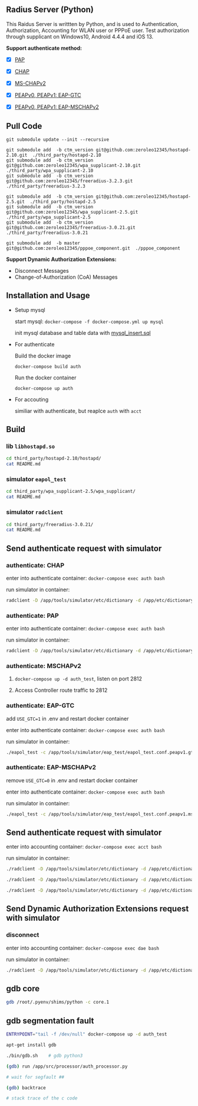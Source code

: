 ## Radius Server (Python)

This Raidus Server is writtten by Python, and is used to Authentication, Authorization, Accounting for WLAN user or PPPoE user.
Test authorization through supplicant on Windows10, Android 4.4.4 and iOS 13.

**Support authenticate method:**

- [x] [PAP](https://tools.ietf.org/search/rfc1334)

- [x] [CHAP](https://tools.ietf.org/search/rfc1994)

- [x] [MS-CHAPv2](https://tools.ietf.org/html/rfc2759)

- [x] [PEAPv0, PEAPv1: EAP-GTC](https://tools.ietf.org/html/draft-josefsson-pppext-eap-tls-eap-05)

- [x] [PEAPv0, PEAPv1: EAP-MSCHAPv2](https://tools.ietf.org/html/draft-kamath-pppext-peapv0-00)


## Pull Code
  ```
  git submodule update --init --recursive

  git submodule add  -b ctm_version git@github.com:zeroleo12345/hostapd-2.10.git  ./third_party/hostapd-2.10
  git submodule add  -b ctm_version git@github.com:zeroleo12345/wpa_supplicant-2.10.git  ./third_party/wpa_supplicant-2.10
  git submodule add  -b ctm_version git@github.com:zeroleo12345/freeradius-3.2.3.git  ./third_party/freeradius-3.2.3

  git submodule add  -b ctm_version git@github.com:zeroleo12345/hostapd-2.5.git  ./third_party/hostapd-2.5
  git submodule add  -b ctm_version git@github.com:zeroleo12345/wpa_supplicant-2.5.git  ./third_party/wpa_supplicant-2.5
  git submodule add  -b ctm_version git@github.com:zeroleo12345/freeradius-3.0.21.git  ./third_party/freeradius-3.0.21

  git submodule add  -b master git@github.com:zeroleo12345/pppoe_component.git  ./pppoe_component
  ```


**Support Dynamic Authorization Extensions:**

- Disconnect Messages
- Change-of-Authorization (CoA) Messages


## Installation and Usage

- Setup mysql

  start mysql:  `docker-compose -f docker-compose.yml up mysql`

  init mysql database and table data with [mysql_insert.sql](https://github.com/zeroleo12345/radius_server_python/blob/master/data/db/mysql_insert.sql)

- For authenticate

  Build the docker image

  `docker-compose build auth`

  Run the docker container

  `docker-compose up auth`

- For accouting

  similiar with authenticate, but reaplce `auth` with `acct`


## Build

### lib `libhostapd.so`

``` bash
cd third_party/hostapd-2.10/hostapd/
cat README.md
```


### simulator `eapol_test`

``` bash
cd third_party/wpa_supplicant-2.5/wpa_supplicant/
cat README.md
```


### simulator `radclient`

``` bash
cd third_party/freeradius-3.0.21/
cat README.md
```


## Send authenticate request with simulator

### authenticate: CHAP

enter into authenticate container: `docker-compose exec auth bash`

run simulator in container:

```bash
radclient -D /app/tools/simulator/etc/dictionary -d /app/etc/dictionary 127.0.0.1:1812  auth  'testing123'  < /app/tools/simulator/radius_test/auth/chap.conf
```


### authenticate: PAP

enter into authenticate container: `docker-compose exec auth bash`

run simulator in container:

```bash
radclient -D /app/tools/simulator/etc/dictionary -d /app/etc/dictionary 127.0.0.1:1812  auth  'testing123'  < /app/tools/simulator/radius_test/auth/pap.conf
```


### authenticate: MSCHAPv2

1. `docker-compose up -d auth_test`, listen on port 2812

2. Access Controller route traffic to 2812



### authenticate: EAP-GTC

add `USE_GTC=1` in .env and restart docker container

enter into authenticate container: `docker-compose exec auth bash`

run simulator in container:

```bash
./eapol_test -c /app/tools/simulator/eap_test/eapol_test.conf.peapv1.gtc -a 127.0.0.1 -p 1812 -s testing123 -r 0 -N 30:s:FF-FF-FF-FF-FF-FF -N 32:s:AC
```


### authenticate: EAP-MSCHAPv2

remove `USE_GTC=0` in .env and restart docker container

enter into authenticate container: `docker-compose exec auth bash`

run simulator in container:

```bash
./eapol_test -c /app/tools/simulator/eap_test/eapol_test.conf.peapv1.mschapv2 -a 127.0.0.1 -p 1812 -s testing123 -r 0 -N 30:s:FF-FF-FF-FF-FF-FF -N 32:s:AC
```


## Send authenticate request with simulator
enter into accounting container: `docker-compose exec acct bash`

run simulator in container:

```bash
./radclient -D /app/tools/simulator/etc/dictionary -d /app/etc/dictionary 127.0.0.1:1813  acct  'testing123'  < /app/tools/simulator/radius_test/acct/i.conf

./radclient -D /app/tools/simulator/etc/dictionary -d /app/etc/dictionary 127.0.0.1:1813  acct  'testing123'  < /app/tools/simulator/radius_test/acct/u.conf

./radclient -D /app/tools/simulator/etc/dictionary -d /app/etc/dictionary 127.0.0.1:1813  acct  'testing123'  < /app/tools/simulator/radius_test/acct/t.conf
```


## Send Dynamic Authorization Extensions request with simulator
  
### disconnect

enter into accounting container: `docker-compose exec dae bash` 

run simulator in container:

``` bash
./radclient -D /app/tools/simulator/etc/dictionary -d /app/etc/dictionary 127.0.0.1:3799  disconnect  'testing123'  < /app/tools/simulator/radius_test/dae/disconnect.conf
```


## gdb core
``` bash
gdb /root/.pyenv/shims/python -c core.1 
```


## gdb segmentation fault
``` bash
ENTRYPOINT="tail -f /dev/null" docker-compose up -d auth_test

apt-get install gdb

./bin/gdb.sh    # gdb python3

(gdb) run /app/src/processor/auth_processor.py

# wait for segfault ##

(gdb) backtrace

# stack trace of the c code
```
